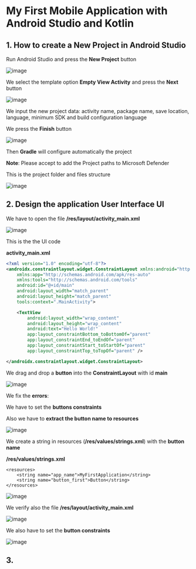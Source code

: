 # My First Mobile Application with Android Studio and Kotlin

## 1. How to create a New Project in Android Studio

Run Android Studio and press the **New Project** button 

![image](https://github.com/luiscoco/Android_Kotlin_lesson1_MyFirstApp/assets/32194879/67949dce-16f6-488b-8529-14f93b85fd01)

We select the template option **Empty View Activity** and press the **Next** button

![image](https://github.com/luiscoco/Android_Kotlin_lesson1_MyFirstApp/assets/32194879/43418c3e-6d87-439d-aeac-e6322cfd04c6)

We input the new project data: activity name, package name, save location, language, minimum SDK and build configuration language

We press the **Finish** button

![image](https://github.com/luiscoco/Android_Kotlin_lesson1_MyFirstApp/assets/32194879/61b99a37-33d9-4617-aad0-9b28ac43f640)

Then **Gradle** will configure automatically the project 

**Note**: Please accept to add the Project paths to Microsoft Defender

This is the project folder and files structure

![image](https://github.com/luiscoco/Android_Kotlin_lesson1_MyFirstApp/assets/32194879/6b148b4b-4c6d-4b22-b6e0-f88c3c289951)

## 2.  Design the application User Interface UI

We have to open the file **/res/layout/activity_main.xml**

![image](https://github.com/luiscoco/Android_Kotlin_lesson1_MyFirstApp/assets/32194879/75a2ed19-aab9-4687-9cdd-a550989abc92)

This is the the UI code

**activity_main.xml**

```xml
<?xml version="1.0" encoding="utf-8"?>
<androidx.constraintlayout.widget.ConstraintLayout xmlns:android="http://schemas.android.com/apk/res/android"
    xmlns:app="http://schemas.android.com/apk/res-auto"
    xmlns:tools="http://schemas.android.com/tools"
    android:id="@+id/main"
    android:layout_width="match_parent"
    android:layout_height="match_parent"
    tools:context=".MainActivity">

    <TextView
        android:layout_width="wrap_content"
        android:layout_height="wrap_content"
        android:text="Hello World!"
        app:layout_constraintBottom_toBottomOf="parent"
        app:layout_constraintEnd_toEndOf="parent"
        app:layout_constraintStart_toStartOf="parent"
        app:layout_constraintTop_toTopOf="parent" />

</androidx.constraintlayout.widget.ConstraintLayout>
```

We drag and drop a **button** into the **ConstraintLayout** with id **main**

![image](https://github.com/luiscoco/Android_Kotlin_lesson1_MyFirstApp/assets/32194879/625071c0-937a-4500-bf52-b030241b76ed)

We fix the **errors**:

We have to set the **buttons constraints** 

Also we have to **extract the button name to resources**

![image](https://github.com/luiscoco/Android_Kotlin_lesson1_MyFirstApp/assets/32194879/77367ea4-b3f7-4915-a46c-fb4c4c37afa4)

We create a string in resources (**/res/values/strings.xml**) with the **button name**

**/res/values/strings.xml**

```
<resources>
    <string name="app_name">MyFirstApplication</string>
    <string name="button_first">Button</string>
</resources>
```

![image](https://github.com/luiscoco/Android_Kotlin_lesson1_MyFirstApp/assets/32194879/a33ddc0a-9c73-4241-a074-379d704153ce)

We verify also the file **/res/layout/activity_main.xml**

![image](https://github.com/luiscoco/Android_Kotlin_lesson1_MyFirstApp/assets/32194879/41585b08-816e-4787-8101-c29fd871ee36)

We also have to set the **button constraints**

![image](https://github.com/luiscoco/Android_Kotlin_lesson1_MyFirstApp/assets/32194879/4d9ee698-b6fa-4574-a05f-881c2b369054)

## 3. 



